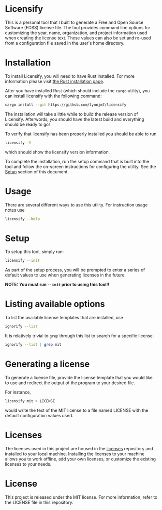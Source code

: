 # Licensify
This is a personal tool that I built to generate a Free and Open Source Software
(FOSS) license file. The tool provides command line options for customizing the 
year, name, organization, and project information used when creating the license
text. These values can also be set and re-used from a configuration file saved
in the user's home directory.

# Installation
To install Licensify, you will need to have Rust installed. For more information 
please visit [the Rust installation page](https://www.rust-lang.org/en-US/install.html). 

After you have installed Rust (which should include the `cargo` utility), you 
can install licensify with the following command:

```bash
cargo install --git https://github.com/lynnjm7/licensify
```

The installation will take a little while to build the release version of Licensify.
Afterwords, you should have the latest build and everything should be ready to go!

To verify that licensify has been properly installed you should be able to run 

```bash
licensify -V
```

which should show the licensify version information. 

To complete the installation, run the setup command that is built
into the tool and follow the on-screen instructions for configuring the utility.
See the [Setup](#setup) section of this document.

# Usage
There are several different ways to use this utility. For instruction usage notes
use

```bash
licensify --help
```

# Setup
To setup this tool, simply run: 

```bash
licensify --init
```

As part of the setup process, you will be prompted to enter a series of default
values to use when generating licenses in the future.

**NOTE: You must run `--init` prior to using this tool!!**

# Listing available options
To list the available license templates that are installed, use

```bash
ignorify --list
```

It is relatively trivial to `grep` through this list to search for a specific 
license.

```bash 
ignorify --list | grep mit
```

# Generating a license
To generate a license file, provide the license template that you would like to
use and redirect the output of the program to your desired file. 

For instance,

```bash
licensify mit > LICENSE
```

would write the text of the MIT license to a file named LICENSE with the default
configuration values used.

# Licenses
The licenses used in this project are housed in the 
[licenses](https://github.com/lynnjm7/licenses) repository and installed to your 
local machine. Installing the licenses to your machine allows you to work 
offline, add your own licenses, or customize the existing licenses to your needs.

# License
This project is released under the MIT license. For more information, refer to
the LICENSE file in this repository.
